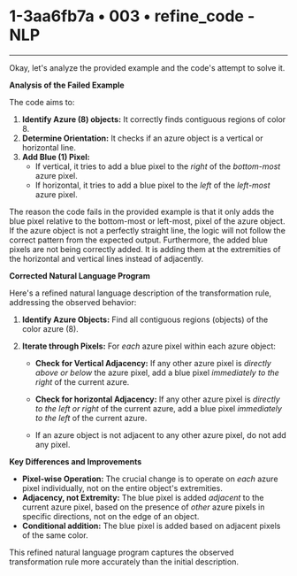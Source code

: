 # 1-3aa6fb7a • 003 • refine_code - NLP

---
Okay, let's analyze the provided example and the code's attempt to solve it.

**Analysis of the Failed Example**

The code aims to:

1.  **Identify Azure (8) objects:** It correctly finds contiguous regions of color 8.
2.  **Determine Orientation:** It checks if an azure object is a vertical or horizontal line.
3.  **Add Blue (1) Pixel:**
    *   If vertical, it tries to add a blue pixel to the *right* of the *bottom-most* azure pixel.
    *   If horizontal, it tries to add a blue pixel to the *left* of the *left-most* azure pixel.

The reason the code fails in the provided example is that it only adds the blue pixel relative to the bottom-most or left-most, pixel of the azure object. If the azure object is not a perfectly straight line, the logic will not follow the correct pattern from the expected output. Furthermore, the added blue pixels are not being correctly added. It is adding them at the extremities of the horizontal and vertical lines instead of adjacently.

**Corrected Natural Language Program**

Here's a refined natural language description of the transformation rule, addressing the observed behavior:

1.  **Identify Azure Objects:** Find all contiguous regions (objects) of the color azure (8).

2.  **Iterate through Pixels:** For *each* azure pixel within each azure object:

    *   **Check for Vertical Adjacency:**
        If any other azure pixel is *directly above or below* the azure pixel, add a blue pixel *immediately to the right* of the current azure.

    *   **Check for horizontal Adjacency:**
        If any other azure pixel is *directly to the left or right* of the current azure, add a blue pixel *immediately to the left* of the current azure.

    * If an azure object is not adjacent to any other azure pixel, do not add any pixel.

**Key Differences and Improvements**

*   **Pixel-wise Operation:** The crucial change is to operate on *each* azure pixel individually, not on the entire object's extremities.
*   **Adjacency, not Extremity:** The blue pixel is added *adjacent* to the current azure pixel, based on the presence of *other* azure pixels in specific directions, not on the edge of an object.
*    **Conditional addition:** The blue pixel is added based on adjacent pixels of the same color.

This refined natural language program captures the observed transformation rule more accurately than the initial description.

